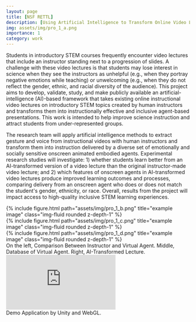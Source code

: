 ```yaml
---
layout: page
title: [NSF RETTL]
description: [Using Artificial Intelligence to Transform Online Video Lectures into Effective and Inclusive Agent Based Presentations]
img: assets/img/pro_1_a.png
importance: 1
category: work
---
```


Students in introductory STEM courses frequently encounter video lectures that include an instructor standing next to a progression of slides. A challenge with these video lectures is that students may lose interest in science when they see the instructors as unhelpful (e.g., when they portray negative emotions while teaching) or unwelcoming (e.g., when they do not reflect the gender, ethnic, and racial diversity of the audience). This project aims to develop, validate, study, and make publicly available an artificial-intelligence (AI)-based framework that takes existing online instructional video lectures on introductory STEM topics created by human instructors and transforms them into instructionally effective and inclusive agent-based presentations. This work is intended to help improve science instruction and attract students from under-represented groups.

The research team will apply artificial intelligence methods to extract gesture and voice from instructional videos with human instructors and transform them into instruction delivered by a diverse set of emotionally and socially sensitive onscreen animated embodied agents. Experimental research studies will investigate: 1) whether students learn better from an AI-transformed version of a video lecture than the original instructor-made video lecture; and 2) which features of onscreen agents in AI-transformed video lectures produce improved learning outcomes and processes, comparing delivery from an onscreen agent who does or does not match the student's gender, ethnicity, or race. Overall, results from the project will impact access to high-quality inclusive STEM learning experiences.


<div class="row">
    <div class="col-sm mt-3 mt-md-0">
        {% include figure.html path="assets/img/pro_1_b.png" title="example image" class="img-fluid rounded z-depth-1" %}
    </div>
    <div class="col-sm mt-3 mt-md-0">
        {% include figure.html path="assets/img/pro_1_c.png" title="example image" class="img-fluid rounded z-depth-1" %}
    </div>
    <div class="col-sm mt-3 mt-md-0">
        {% include figure.html path="assets/img/pro_1_d.png" title="example image" class="img-fluid rounded z-depth-1" %}
    </div>
</div>
<div class="caption">
    On the left, Comparison Between Instructor and Virtual Agent. Middle, Database of Virtual Agent. Right, AI-Transformed Lecture.
</div>
<div class="row">
    <div class="container-iframe">
	<iframe class="responsive-iframe" frameborder="" src="https://itch.io/embed-upload/7654651?color=333333" allowfullscreen=""></iframe>
    </div>
</div>
<div class="caption">
    Demo Application by Unity and WebGL.
</div>	